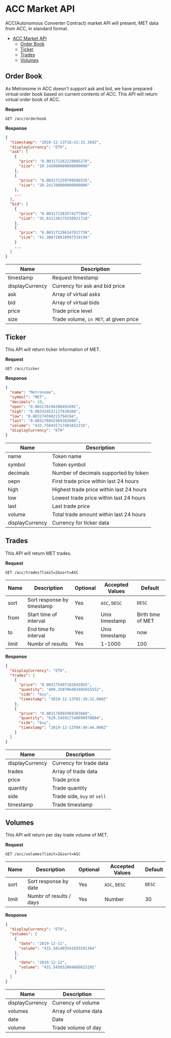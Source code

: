 # ACC Market API
ACC(Autonomous Converter Contract) market API will present, MET data from ACC, 
in standard format.

- [ACC Market API](#ACC-Market-API)
  - [Order Book](#Order-Book)
  - [Ticker](#Ticker)
  - [Trades](#Trades)
  - [Volumes](#Volumes)

## Order Book
As Metronome in ACC doesn't support ask and bid, we have prepared virtual
order book based on current contents of ACC. This API will return virtual
order book of ACC.

**Request**
```
GET /acc/orderbook
```

**Response**
```json
{
  "timestamp": "2019-12-13T18:41:15.369Z",
  "displayCurrency": "ETH",
  "ask": [
    {
      "price": "0.003171262229005270",
      "size": "19.145000000000000000"
    },
    {
      "price": "0.003171259799586535",
      "size": "20.241700000000000000"
    },
    ...
  ],
  "bid": [
    {
      "price": "0.003171383574277864",
      "size": "35.631136175550921718"
    },
    {
      "price": "0.003171396147917730",
      "size": "41.306728610997319194"
    }
    ...
  ]
}
```

| Name            | Description                            |
| ---             | ---                                    |
| timestamp       | Request timestamp                      |
| displayCurrency | Currency for ask and bid price         |
| ask             | Array of virtual asks                  |
| bid             | Array of virtual bids                  |
| price           | Trade price level                      |
| size            | Trade volume, `in MET`, at given price |



## Ticker
This API will return ticker information of MET.

**Request**
```
GET /acc/ticker
```

**Response**
```json
{
  "name": "Metronome",
  "symbol": "MET",
  "decimals": 18,
  "open": "0.003176194388491891",
  "high": "0.003324521127636560",
  "low": "0.003174590215794194",
  "last": "0.003176892969383660",
  "volume": "432.756931717481652216",
  "displayCurrency": "ETH"
}
```

| Name            | Description                              |
| ---             | ---                                      |
| name            | Token name                               |
| symbol          | Token symbol                             |
| decimals        | Number of decimals supported by token    |
| oepn            | First trade price within last 24 hours   |
| high            | Highest trade price within last 24 hours |
| low             | Lowest trade price within last 24 hours  |
| last            | Last trade price                         |
| volume          | Total trade amount within last 24 hours  |
| displayCurrency | Currency for ticker data                 |


## Trades
This API will return MET trades.

**Request**
```
GET /acc/trades?limit=2&sort=ASC
```

| Name  | Description                | Optional | Accepted Values | Default           |
| ---   | ---                        | --       | --              | --                |
| sort  | Sort response by timestamp | Yes      | `ASC`, `DESC`   | `DESC`            |
| from  | Start time of interval     | Yes      | Unix timestamp  | Birth time of MET |
| to    | End time fo interval       | Yes      | Unix timestamp  | now               |
| limit | Numbr of results           | Yes      | 1-1000          | 100               |

**Response**
```json
{
  "displayCurrency": "ETH",
  "trades": [
    {
      "price": "0.003175497102641855",
      "quantity": "409.250706483485655552",
      "side": "buy",
      "timestamp": "2019-12-13T01:19:32.000Z"
    },
    {
      "price": "0.003176892969383660",
      "quantity": "629.545917748690970884",
      "side": "buy",
      "timestamp": "2019-12-13T04:49:44.000Z"
    }
  ]
}
```

| Name            | Description                 |
| ---             | ---                         |
| displayCurrency | Currency for trade data     |
| trades          | Array of trade data         |
| price           | Trade price                 |
| quantity        | Trade quantity              |
| side            | Trade side, `buy` or `sell` |
| timestamp       | Trade timestamp             |


## Volumes
This API will return per day trade volume of MET.

**Request**
```
GET /acc/volumes?limit=2&sort=ASC
```
| Name  | Description             | Optional | Accepted Values | Default |
| ---   | ---                     | --       | --              | --      |
| sort  | Sort response by date   | Yes      | `ASC`, `DESC`   | `DESC`  |
| limit | Numbr of results / days | Yes      |  Number         | 30      |

**Response**
```json
{
  "displayCurrency": "ETH",
  "volumes": [
    {
      "date": "2019-12-11",
      "volume": "431.581403541655591364"
    },
    {
      "date": "2019-12-12",
      "volume": "431.545652004860015191"
    }
  ]
}
```

| Name            | Description          |
| ---             | ---                  |
| displayCurrency | Currency of volume   |
| volumes         | Array of volume data |
| date            | Date                 |
| volume          | Trade volume of day  |